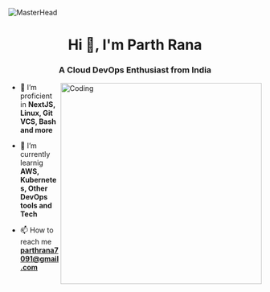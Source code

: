![MasterHead](https://www.google.com/imgres?q=devops%20banner%20images&imgurl=https%3A%2F%2Fas2.ftcdn.net%2Fv2%2Fjpg%2F05%2F19%2F92%2F91%2F1000_F_519929167_t4xSYAm3UnOB9xl64kNFqfjM2wGhoLVs.jpg&imgrefurl=https%3A%2F%2Fstock.adobe.com%2Fimages%2Fdevops-banner-devops-concept-development-and-operation-software-vector-illustration-with-icons%2F519929167&docid=AHfnuMhg6inEhM&tbnid=gHDnvzNJHkJLxM&vet=12ahUKEwiEzqy3x8iFAxXA9zgGHSkwAT4QM3oECD0QAA..i&w=1000&h=330&hcb=2&ved=2ahUKEwiEzqy3x8iFAxXA9zgGHSkwAT4QM3oECD0QAA)

<h1 align="center">Hi 👋, I'm Parth Rana</h1>
<h3 align="center">A Cloud DevOps Enthusiast from India</h3>
<img align="right" alt="Coding" width="400" src="https://miro.medium.com/v2/resize:fit:786/format:webp/1*Zl-hfbBLYrj8KZ9shw7ROg.gif">


- 🔧 I’m proficient in **NextJS, Linux, Git VCS, Bash and more**

- 🌱 I’m currently learnig **AWS, Kubernetes, Other DevOps tools and Tech**

- 📫 How to reach me **parthrana7091@gmail.com**
  
